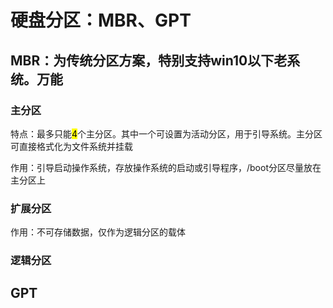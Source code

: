 # 硬盘分区：MBR、GPT

## MBR：为传统分区方案，特别支持win10以下老系统。万能

### 主分区

特点：最多只能<mark>4</mark>个主分区。其中一个可设置为活动分区，用于引导系统。主分区可直接格式化为文件系统并挂载

作用：引导启动操作系统，存放操作系统的启动或引导程序，/boot分区尽量放在主分区上

### 扩展分区

作用：不可存储数据，仅作为逻辑分区的载体

### 逻辑分区



## GPT














